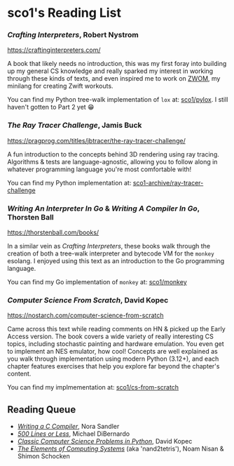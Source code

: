 # sco1's Reading List
### *Crafting Interpreters*, Robert Nystrom
https://craftinginterpreters.com/

A book that likely needs no introduction, this was my first foray into building up my general CS knowledge and really sparked my interest in working through these kinds of texts, and even inspired me to work on [ZWOM](https://github.com/sco1/zwom), my minilang for creating Zwift workouts.

You can find my Python tree-walk implementation of `lox` at: [sco1/pylox](https://github.com/sco1/pylox). I still haven't gotten to Part 2 yet 😁

### *The Ray Tracer Challenge*, Jamis Buck
https://pragprog.com/titles/jbtracer/the-ray-tracer-challenge/

A fun introduction to the concepts behind 3D rendering using ray tracing. Algorithms & tests are language-agnostic, allowing you to follow along in whatever programming language you're most comfortable with!

You can find my Python implementation at: [sco1-archive/ray-tracer-challenge](https://github.com/sco1-archive/ray-tracer-challenge)

### *Writing An Interpreter In Go* & *Writing A Compiler In Go*, Thorsten Ball
https://thorstenball.com/books/

In a similar vein as *Crafting Interpreters*, these books walk through the creation of both a tree-walk interpreter and bytecode VM for the `monkey` esolang. I enjoyed using this text as an introduction to the Go programming language.

You can find my Go implementation of `monkey` at: [sco1/monkey](https://github.com/sco1/monkey)

### *Computer Science From Scratch*, David Kopec
https://nostarch.com/computer-science-from-scratch

Came across this text while reading comments on HN & picked up the Early Access version. The book covers a wide variety of really interesting CS topics, including stochastic painting and hardware emulation. You even get to implement an NES emulator, how cool! Concepts are well explained as you walk through implementation using modern Python (3.12+), and each chapter features exercises that help you explore far beyond the chapter's content.

You can find my implmementation at: [sco1/cs-from-scratch](https://github.com/sco1/cs-from-scratch)

## Reading Queue
* [*Writing a C Compiler*](https://nostarch.com/writing-c-compiler), Nora Sandler
* [*500 Lines or Less*](https://aosabook.org/), Michael DiBernardo
* [*Classic Computer Science Problems in Python*](https://www.manning.com/books/classic-computer-science-problems-in-python), David Kopec
* [*The Elements of Computing Systems*](https://www.nand2tetris.org/) (aka 'nand2tetris'), Noam Nisan & Shimon Schocken
